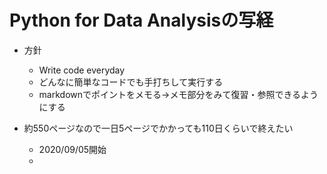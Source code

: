 # Python for Data Analysisの写経
- 方針
  - Write code everyday
  - どんなに簡単なコードでも手打ちして実行する
  - markdownでポイントをメモる→メモ部分をみて復習・参照できるようにする

- 約550ページなので一日5ページでかかっても110日くらいで終えたい
  - 2020/09/05開始
  - 